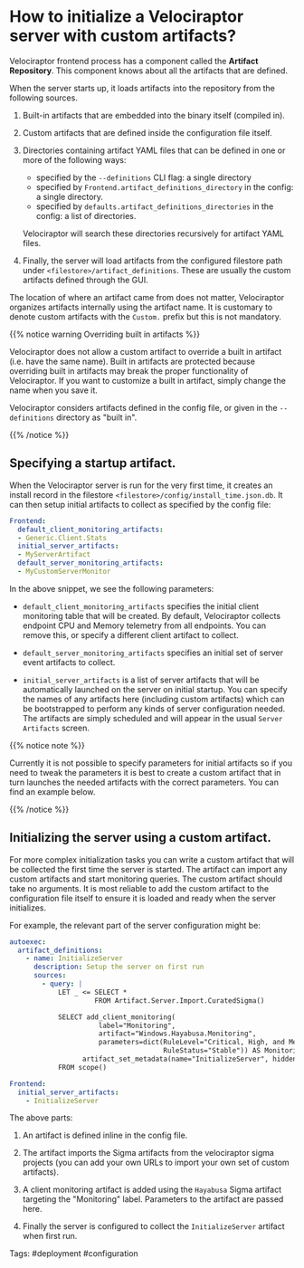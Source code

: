 # How to initialize a Velociraptor server with custom artifacts?

Velociraptor frontend process has a component called the **Artifact
Repository**. This component knows about all the artifacts that are
defined.

When the server starts up, it loads artifacts into the repository from the
following sources.

1. Built-in artifacts that are embedded into the binary itself (compiled in).

2. Custom artifacts that are defined inside the configuration file itself.

3. Directories containing artifact YAML files that can be defined in one or more
   of the following ways:
   - specified by the `--definitions` CLI flag: a single directory
   - specified by `Frontend.artifact_definitions_directory` in the config: a
     single directory.
   - specified by `defaults.artifact_definitions_directories` in the config: a
     list of directories.

   Velociraptor will search these directories recursively for artifact YAML
   files.

4. Finally, the server will load artifacts from the configured
   filestore path under `<filestore>/artifact_definitions`. These are
   usually the custom artifacts defined through the GUI.

The location of where an artifact came from does not matter,
Velociraptor organizes artifacts internally using the artifact
name. It is customary to denote custom artifacts with the `Custom.`
prefix but this is not mandatory.

{{% notice warning Overriding built in artifacts %}}

Velociraptor does not allow a custom artifact to override a built in
artifact (i.e. have the same name). Built in artifacts are protected
because overriding built in artifacts may break the proper
functionality of Velociraptor. If you want to customize a built in
artifact, simply change the name when you save it.

Velociraptor considers artifacts defined in the config file, or given
in the `--definitions` directory as "built in".

{{% /notice %}}

## Specifying a startup artifact.

When the Velociraptor server is run for the very first time, it
creates an install record in the filestore
`<filestore>/config/install_time.json.db`. It can then setup initial
artifacts to collect as specified by the config file:

```yaml
Frontend:
  default_client_monitoring_artifacts:
  - Generic.Client.Stats
  initial_server_artifacts:
  - MyServerArtifact
  default_server_monitoring_artifacts:
  - MyCustomServerMonitor
```

In the above snippet, we see the following parameters:

* `default_client_monitoring_artifacts` specifies the initial client
  monitoring table that will be created. By default, Velociraptor
  collects endpoint CPU and Memory telemetry from all endpoints. You
  can remove this, or specify a different client artifact to collect.

* `default_server_monitoring_artifacts` specifies an initial set of
  server event artifacts to collect.

* `initial_server_artifacts` is a list of server artifacts that will
  be automatically launched on the server on initial startup. You can
  specify the names of any artifacts here (including custom artifacts)
  which can be bootstrapped to perform any kinds of server
  configuration needed. The artifacts are simply scheduled and will
  appear in the usual `Server Artifacts` screen.

{{% notice note %}}

Currently it is not possible to specify parameters for initial
artifacts so if you need to tweak the parameters it is best to create
a custom artifact that in turn launches the needed artifacts with the
correct parameters. You can find an example below.

{{% /notice %}}

## Initializing the server using a custom artifact.

For more complex initialization tasks you can write a custom artifact
that will be collected the first time the server is started. The
artifact can import any custom artifacts and start monitoring
queries. The custom artifact should take no arguments. It is most
reliable to add the custom artifact to the configuration file itself
to ensure it is loaded and ready when the server initializes.

For example, the relevant part of the server configuration might be:

```yaml
autoexec:
  artifact_definitions:
    - name: InitializeServer
      description: Setup the server on first run
      sources:
        - query: |
            LET _ <= SELECT *
                     FROM Artifact.Server.Import.CuratedSigma()

            SELECT add_client_monitoring(
                      label="Monitoring",
                      artifact="Windows.Hayabusa.Monitoring",
                      parameters=dict(RuleLevel="Critical, High, and Medium",
                                      RuleStatus="Stable")) AS Monitoring,
                  artifact_set_metadata(name="InitializeServer", hidden=TRUE)
            FROM scope()

Frontend:
  initial_server_artifacts:
    - InitializeServer
```

The above parts:
1. An artifact is defined inline in the config file.

2. The artifact imports the Sigma artifacts from the velociraptor
   sigma projects (you can add your own URLs to import your own set of
   custom artifacts).
3. A client monitoring artifact is added using the `Hayabusa` Sigma
   artifact targeting the "Monitoring" label. Parameters to the
   artifact are passed here.
4. Finally the server is configured to collect the `InitializeServer`
   artifact when first run.

Tags: #deployment #configuration

